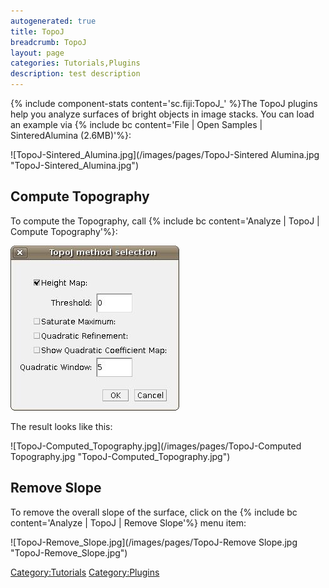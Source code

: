 ```yaml
---
autogenerated: true
title: TopoJ
breadcrumb: TopoJ
layout: page
categories: Tutorials,Plugins
description: test description
---
```


{% include component-stats content='sc.fiji:TopoJ\_' %}The TopoJ plugins help you analyze surfaces of bright objects in image stacks. You can load an example via {% include bc content='File | Open Samples | SinteredAlumina (2.6MB)'%}:

![TopoJ-Sintered\_Alumina.jpg](/images/pages/TopoJ-Sintered Alumina.jpg "TopoJ-Sintered_Alumina.jpg")

## Compute Topography

To compute the Topography, call {% include bc content='Analyze | TopoJ | Compute Topography'%}:

![TopoJ-Dialog.jpg](/images/pages/TopoJ-Dialog.jpg "TopoJ-Dialog.jpg")

The result looks like this:

![TopoJ-Computed\_Topography.jpg](/images/pages/TopoJ-Computed Topography.jpg "TopoJ-Computed_Topography.jpg")

## Remove Slope

To remove the overall slope of the surface, click on the {% include bc content='Analyze | TopoJ | Remove Slope'%} menu item:

![TopoJ-Remove\_Slope.jpg](/images/pages/TopoJ-Remove Slope.jpg "TopoJ-Remove_Slope.jpg")

[Category:Tutorials](Category_Tutorials "wikilink") [Category:Plugins](Category_Plugins "wikilink")
